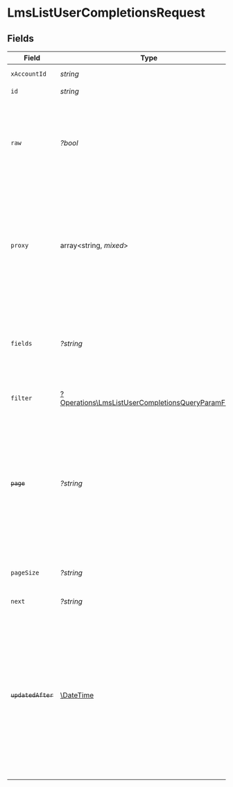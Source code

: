 # LmsListUserCompletionsRequest


## Fields

| Field                                                                                                                                                                                                                                                                                                                              | Type                                                                                                                                                                                                                                                                                                                               | Required                                                                                                                                                                                                                                                                                                                           | Description                                                                                                                                                                                                                                                                                                                        | Example                                                                                                                                                                                                                                                                                                                            |
| ---------------------------------------------------------------------------------------------------------------------------------------------------------------------------------------------------------------------------------------------------------------------------------------------------------------------------------- | ---------------------------------------------------------------------------------------------------------------------------------------------------------------------------------------------------------------------------------------------------------------------------------------------------------------------------------- | ---------------------------------------------------------------------------------------------------------------------------------------------------------------------------------------------------------------------------------------------------------------------------------------------------------------------------------- | ---------------------------------------------------------------------------------------------------------------------------------------------------------------------------------------------------------------------------------------------------------------------------------------------------------------------------------- | ---------------------------------------------------------------------------------------------------------------------------------------------------------------------------------------------------------------------------------------------------------------------------------------------------------------------------------- |
| `xAccountId`                                                                                                                                                                                                                                                                                                                       | *string*                                                                                                                                                                                                                                                                                                                           | :heavy_check_mark:                                                                                                                                                                                                                                                                                                                 | The account identifier                                                                                                                                                                                                                                                                                                             |                                                                                                                                                                                                                                                                                                                                    |
| `id`                                                                                                                                                                                                                                                                                                                               | *string*                                                                                                                                                                                                                                                                                                                           | :heavy_check_mark:                                                                                                                                                                                                                                                                                                                 | N/A                                                                                                                                                                                                                                                                                                                                |                                                                                                                                                                                                                                                                                                                                    |
| `raw`                                                                                                                                                                                                                                                                                                                              | *?bool*                                                                                                                                                                                                                                                                                                                            | :heavy_minus_sign:                                                                                                                                                                                                                                                                                                                 | Indicates that the raw request result should be returned in addition to the mapped result (default value is false)                                                                                                                                                                                                                 |                                                                                                                                                                                                                                                                                                                                    |
| `proxy`                                                                                                                                                                                                                                                                                                                            | array<string, *mixed*>                                                                                                                                                                                                                                                                                                             | :heavy_minus_sign:                                                                                                                                                                                                                                                                                                                 | Query parameters that can be used to pass through parameters to the underlying provider request by surrounding them with 'proxy' key                                                                                                                                                                                               |                                                                                                                                                                                                                                                                                                                                    |
| `fields`                                                                                                                                                                                                                                                                                                                           | *?string*                                                                                                                                                                                                                                                                                                                          | :heavy_minus_sign:                                                                                                                                                                                                                                                                                                                 | The comma separated list of fields that will be returned in the response (if empty, all fields are returned)                                                                                                                                                                                                                       | id,remote_id,external_id,remote_external_id,external_reference,content_id,remote_content_id,course_id,remote_course_id,user_id,remote_user_id,completed_at,updated_at,created_at,result,content_external_reference,learning_object_type,learning_object_id,remote_learning_object_id,learning_object_external_reference,time_spent |
| `filter`                                                                                                                                                                                                                                                                                                                           | [?Operations\LmsListUserCompletionsQueryParamFilter](../../Models/Operations/LmsListUserCompletionsQueryParamFilter.md)                                                                                                                                                                                                            | :heavy_minus_sign:                                                                                                                                                                                                                                                                                                                 | LMS Completions Filter                                                                                                                                                                                                                                                                                                             |                                                                                                                                                                                                                                                                                                                                    |
| ~~`page`~~                                                                                                                                                                                                                                                                                                                         | *?string*                                                                                                                                                                                                                                                                                                                          | :heavy_minus_sign:                                                                                                                                                                                                                                                                                                                 | : warning: ** DEPRECATED **: This will be removed in a future release, please migrate away from it as soon as possible.<br/><br/>The page number of the results to fetch                                                                                                                                                           |                                                                                                                                                                                                                                                                                                                                    |
| `pageSize`                                                                                                                                                                                                                                                                                                                         | *?string*                                                                                                                                                                                                                                                                                                                          | :heavy_minus_sign:                                                                                                                                                                                                                                                                                                                 | The number of results per page (default value is 25)                                                                                                                                                                                                                                                                               |                                                                                                                                                                                                                                                                                                                                    |
| `next`                                                                                                                                                                                                                                                                                                                             | *?string*                                                                                                                                                                                                                                                                                                                          | :heavy_minus_sign:                                                                                                                                                                                                                                                                                                                 | The unified cursor                                                                                                                                                                                                                                                                                                                 |                                                                                                                                                                                                                                                                                                                                    |
| ~~`updatedAfter`~~                                                                                                                                                                                                                                                                                                                 | [\DateTime](https://www.php.net/manual/en/class.datetime.php)                                                                                                                                                                                                                                                                      | :heavy_minus_sign:                                                                                                                                                                                                                                                                                                                 | : warning: ** DEPRECATED **: This will be removed in a future release, please migrate away from it as soon as possible.<br/><br/>Use a string with a date to only select results updated after that given date                                                                                                                     | 2020-01-01T00:00:00.000Z                                                                                                                                                                                                                                                                                                           |